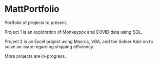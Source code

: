 # MattPortfolio
Portfolio of projects to present.

Project 1 is an exploration of Monkeypox and COVID data using SQL.

Project 2 is an Excel project using Macros, VBA, and the Solver Add-on to solve an issue regarding shipping efficiency.

More projects are in-progress.
